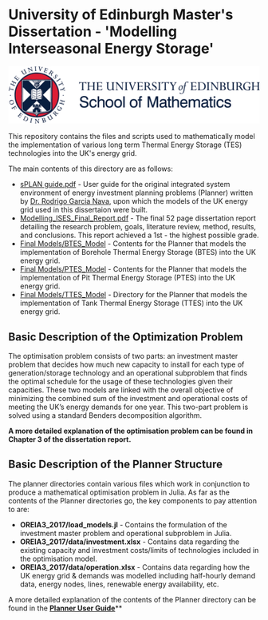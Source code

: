 # University of Edinburgh Master's Dissertation - 'Modelling Interseasonal Energy Storage'

![UoE banner](assets/school-of-maths.png)

This repository contains the files and scripts used to mathematically model the implementation of various long term Thermal Energy Storage (TES) technologies into the UK's energy grid.

The main contents of this directory are as follows:

* [sPLAN guide.pdf](https://github.com/axeleichelmann/Year5-MMath-Diss/blob/main/sPLAN%20guide.pdf) - User guide for the original integrated system environment of energy investment planning problems (Planner) written by [Dr. Rodrigo Garcia Nava](https://www.linkedin.com/in/rodrigogarciana/), upon which the models of the UK energy grid used in this dissertaion were built.
* [Modelling_ISES_Final_Report.pdf](https://github.com/axeleichelmann/Year5-MMath-Diss/blob/main/Modelling_ISES_Final_Report.pdf) - The final 52 page dissertation report detailing the research problem, goals, literature review, method, results, and conclusions. This report achieved a 1st - the highest possible grade.
* [Final Models/BTES_Model](https://github.com/axeleichelmann/Year5-MMath-Diss/tree/main/Final%20Models/BTES_Model) - Contents for the Planner that models the implementation of Borehole Thermal Energy Storage (BTES) into the UK energy grid.
* [Final Models/PTES_Model](https://github.com/axeleichelmann/Year5-MMath-Diss/tree/main/Final%20Models/PTES_Model) - Contents for the Planner that models the implementation of Pit Thermal Energy Storage (PTES) into the UK energy grid.
* [Final Models/TTES_Model](https://github.com/axeleichelmann/Year5-MMath-Diss/tree/main/Final%20Models/TTES_Model) - Directory for the Planner that models the implementation of Tank Thermal Energy Storage (TTES) into the UK energy grid.



## Basic Description of the Optimization Problem
The optimisation problem consists of two parts: an investment master problem that decides how much new capacity to install for each type of generation/storage technology and an operational subproblem that finds the optimal schedule for the usage of these technologies given their capacities. These two models are linked with the overall objective of minimizing the combined sum of the investment and operational costs of meeting the UK’s energy demands for one year. This two-part problem is solved using a standard Benders decomposition algorithm.

**A more detailed explanation of the optimisation problem can be found in Chapter 3 of the dissertation report.**



## Basic Description of the Planner Structure
The planner directories contain various files which work in conjunction to produce a mathematical optimisation problem in Julia. As far as the contents of the Planner directories go, the key components to pay attention to are:
* **OREIA3_2017/load_models.jl** - Contains the formulation of the investment master problem and operational subproblem in Julia.
* **OREIA3_2017/data/investment.xlsx** - Contains data regarding the existing capacity and investment costs/limits of technologies included in the optimisation model.
* **OREIA3_2017/data/operation.xlsx** - Contains data regarding how the UK energy grid & demands was modelled including half-hourly demand data, energy nodes, lines, renewable energy availability, etc.

A more detailed explanation of the contents of the Planner directory can be found in the [**Planner User Guide**](https://github.com/axeleichelmann/Year5-MMath-Diss/blob/main/sPLAN%20guide.pdf)**
